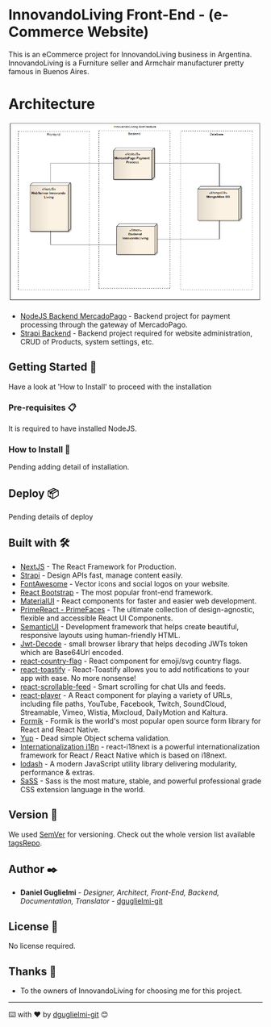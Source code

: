 
# InnovandoLiving Front-End - (e-Commerce Website)

This is an eCommerce project for InnovandoLiving business in Argentina. InnovandoLiving is a Furniture seller and Armchair manufacturer pretty famous in Buenos Aires.

# Architecture 
![Architectyre](./assets/architecture.png)

* [NodeJS Backend MercadoPago](https://github.com/dguglielmi-git/innovandoliving-mercadopago) - Backend project for payment processing through the gateway of MercadoPago.
* [Strapi Backend](https://github.com/dguglielmi-git/innovandoliving-backend) - Backend project required for website administration, CRUD of Products, system settings, etc.
## Getting Started 🚀

Have a look at 'How to Install' to proceed with the installation


### Pre-requisites 📋

It is required to have installed NodeJS.

### How to Install 🔧

Pending adding detail of installation.

## Deploy 📦

Pending details of deploy


## Built with 🛠️


* [NextJS](https://nextjs.org/docs/getting-started) - The React Framework for Production.
* [Strapi](https://strapi.io/resource-center) - Design APIs fast, manage content easily.
* [FontAwesome](https://fontawesome.com/) - Vector icons and social logos on your website.
* [React Bootstrap](https://react-bootstrap.github.io/) - The most popular front-end framework.
* [MaterialUI](https://material-ui.com/) - React components for faster and easier web development.
* [PrimeReact - PrimeFaces](https://www.primefaces.org/primereact/) - The ultimate collection of design-agnostic, flexible and accessible React UI Components.
* [SemanticUI](https://semantic-ui.com/) - Development framework that helps create beautiful, responsive layouts using human-friendly HTML.
* [Jwt-Decode](https://www.npmjs.com/package/jwt-decode) - small browser library that helps decoding JWTs token which are Base64Url encoded.
* [react-country-flag](https://www.npmjs.com/package/react-country-flag) - React component for emoji/svg country flags.
* [react-toastify](https://www.npmjs.com/package/react-toastify) - React-Toastify allows you to add notifications to your app with ease. No more nonsense!
* [react-scrollable-feed](https://www.npmjs.com/package/react-scrollable-feed) - Smart scrolling for chat UIs and feeds.
* [react-player](https://www.npmjs.com/package/react-player) - A React component for playing a variety of URLs, including file paths, YouTube, Facebook, Twitch, SoundCloud, Streamable, Vimeo, Wistia, Mixcloud, DailyMotion and Kaltura.
* [Formik](https://formik.org/) - Formik is the world's most popular open source form library for React and React Native.
* [Yup](https://yarnpkg.com/package/yup) - Dead simple Object schema validation.
* [Internationalization i18n](https://react.i18next.com/) - react-i18next is a powerful internationalization framework for React / React Native which is based on i18next.
* [lodash](https://lodash.com/) - A modern JavaScript utility library delivering modularity, performance & extras.
* [SaSS](https://sass-lang.com/) - Sass is the most mature, stable, and powerful professional grade CSS extension language in the world.



## Version 📌

We used [SemVer](http://semver.org/) for versioning. Check out the whole version list available [tagsRepo](https://github.com/dguglielmi-git/innovandoliving/tags).


## Author ✒️

* **Daniel Guglielmi** - *Designer, Architect, Front-End, Backend, Documentation, Translator* - [dguglielmi-git](https://github.com/dguglielmi-git)


## License 📄

No license required.

## Thanks 🎁

* To the owners of InnovandoLiving for choosing me for this project.


---
⌨️ with ❤️ by [dguglielmi-git](https://github.com/dguglielmi-git) 😊